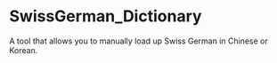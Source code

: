 # SwissGerman_Dictionary
A tool that allows you to manually load up Swiss German in Chinese or Korean. 
